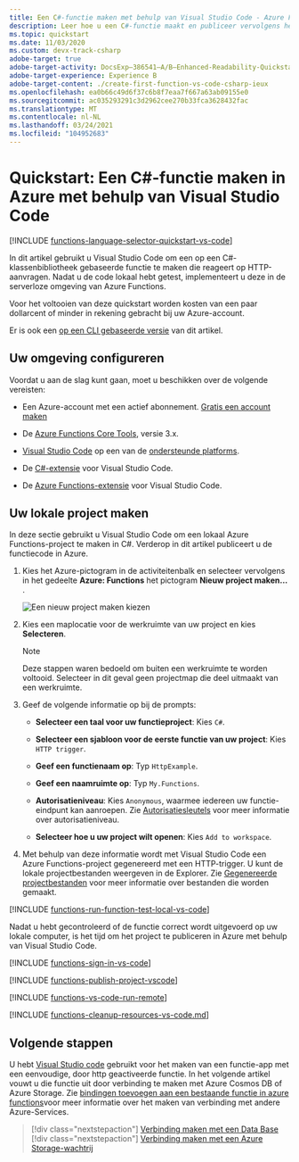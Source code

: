 ```yaml
---
title: Een C#-functie maken met behulp van Visual Studio Code - Azure Functions
description: Leer hoe u een C#-functie maakt en publiceer vervolgens het lokale project naar serverloze hosting in Azure Functions met behulp van de Azure Functions-extensie in Visual Studio Code.
ms.topic: quickstart
ms.date: 11/03/2020
ms.custom: devx-track-csharp
adobe-target: true
adobe-target-activity: DocsExp–386541–A/B–Enhanced-Readability-Quickstarts–2.19.2021
adobe-target-experience: Experience B
adobe-target-content: ./create-first-function-vs-code-csharp-ieux
ms.openlocfilehash: ea0b66c49d6f37c6b8f7eaa7f667a63ab09155e0
ms.sourcegitcommit: ac035293291c3d2962cee270b33fca3628432fac
ms.translationtype: MT
ms.contentlocale: nl-NL
ms.lasthandoff: 03/24/2021
ms.locfileid: "104952683"
---
```

# <a name="quickstart-create-a-c-function-in-azure-using-visual-studio-code"></a>Quickstart: Een C#-functie maken in Azure met behulp van Visual Studio Code

[!INCLUDE [functions-language-selector-quickstart-vs-code](../../includes/functions-language-selector-quickstart-vs-code.md)]

In dit artikel gebruikt u Visual Studio Code om een op een C#-klassenbibliotheek gebaseerde functie te maken die reageert op HTTP-aanvragen. Nadat u de code lokaal hebt getest, implementeert u deze in de serverloze omgeving van Azure Functions.

Voor het voltooien van deze quickstart worden kosten van een paar dollarcent of minder in rekening gebracht bij uw Azure-account.

Er is ook een [op een CLI gebaseerde versie](create-first-function-cli-csharp.md) van dit artikel.

## <a name="configure-your-environment"></a>Uw omgeving configureren

Voordat u aan de slag kunt gaan, moet u beschikken over de volgende vereisten:

+ Een Azure-account met een actief abonnement. [Gratis een account maken](https://azure.microsoft.com/free/?ref=microsoft.com&utm_source=microsoft.com&utm_medium=docs&utm_campaign=visualstudio)

+ De [Azure Functions Core Tools](functions-run-local.md#install-the-azure-functions-core-tools), versie 3.x.

+ [Visual Studio Code](https://code.visualstudio.com/) op een van de [ondersteunde platforms](https://code.visualstudio.com/docs/supporting/requirements#_platforms).

+ De [C#-extensie](https://marketplace.visualstudio.com/items?itemName=ms-dotnettools.csharp) voor Visual Studio Code.  

+ De [Azure Functions-extensie](https://marketplace.visualstudio.com/items?itemName=ms-azuretools.vscode-azurefunctions) voor Visual Studio Code.

## <a name="create-your-local-project"></a><a name="create-an-azure-functions-project"></a>Uw lokale project maken

In deze sectie gebruikt u Visual Studio Code om een lokaal Azure Functions-project te maken in C#. Verderop in dit artikel publiceert u de functiecode in Azure.

1. Kies het Azure-pictogram in de activiteitenbalk en selecteer vervolgens in het gedeelte **Azure: Functions** het pictogram **Nieuw project maken...** .

    ![Een nieuw project maken kiezen](./media/functions-create-first-function-vs-code/create-new-project.png)

1. Kies een maplocatie voor de werkruimte van uw project en kies **Selecteren**.

    > [!NOTE]
    > Deze stappen waren bedoeld om buiten een werkruimte te worden voltooid. Selecteer in dit geval geen projectmap die deel uitmaakt van een werkruimte.

1. Geef de volgende informatie op bij de prompts:

    + **Selecteer een taal voor uw functieproject**: Kies `C#`.

    + **Selecteer een sjabloon voor de eerste functie van uw project**: Kies `HTTP trigger`.

    + **Geef een functienaam op**: Typ `HttpExample`.

    + **Geef een naamruimte op**: Typ `My.Functions`.

    + **Autorisatieniveau**: Kies `Anonymous`, waarmee iedereen uw functie-eindpunt kan aanroepen. Zie [Autorisatiesleutels](functions-bindings-http-webhook-trigger.md#authorization-keys) voor meer informatie over autorisatieniveau.

    + **Selecteer hoe u uw project wilt openen**: Kies `Add to workspace`.

1. Met behulp van deze informatie wordt met Visual Studio Code een Azure Functions-project gegenereerd met een HTTP-trigger. U kunt de lokale projectbestanden weergeven in de Explorer. Zie [Gegenereerde projectbestanden](functions-develop-vs-code.md#generated-project-files) voor meer informatie over bestanden die worden gemaakt.

[!INCLUDE [functions-run-function-test-local-vs-code](../../includes/functions-run-function-test-local-vs-code.md)]

Nadat u hebt gecontroleerd of de functie correct wordt uitgevoerd op uw lokale computer, is het tijd om het project te publiceren in Azure met behulp van Visual Studio Code.

[!INCLUDE [functions-sign-in-vs-code](../../includes/functions-sign-in-vs-code.md)]

[!INCLUDE [functions-publish-project-vscode](../../includes/functions-publish-project-vscode.md)]

[!INCLUDE [functions-vs-code-run-remote](../../includes/functions-vs-code-run-remote.md)]

[!INCLUDE [functions-cleanup-resources-vs-code.md](../../includes/functions-cleanup-resources-vs-code.md)]

## <a name="next-steps"></a>Volgende stappen

U hebt [Visual Studio code](functions-develop-vs-code.md?tabs=csharp) gebruikt voor het maken van een functie-app met een eenvoudige, door http geactiveerde functie. In het volgende artikel vouwt u die functie uit door verbinding te maken met Azure Cosmos DB of Azure Storage. Zie [bindingen toevoegen aan een bestaande functie in azure functions](add-bindings-existing-function.md?tabs=csharp)voor meer informatie over het maken van verbinding met andere Azure-Services. 

> [!div class="nextstepaction"]
> [Verbinding maken met een Data Base](functions-add-output-binding-cosmos-db-vs-code.md?pivots=programming-language-csharp)
> [!div class="nextstepaction"]
> [Verbinding maken met een Azure Storage-wachtrij](functions-add-output-binding-storage-queue-vs-code.md?pivots=programming-language-csharp)

[Azure Functions Core Tools]: functions-run-local.md
[Azure Functions extension for Visual Studio Code]: https://marketplace.visualstudio.com/items?itemName=ms-azuretools.vscode-azurefunctions
